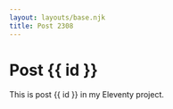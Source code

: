 ```yaml
---
layout: layouts/base.njk
title: Post 2308
---
```


# Post {{ id }}

This is post {{ id }} in my Eleventy project.
